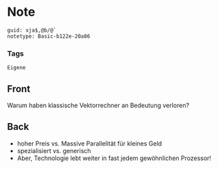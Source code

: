 # Note
```
guid: xja$,@b/@`
notetype: Basic-b122e-20a86
```

### Tags
```
Eigene
```

## Front
Warum haben klassische Vektorrechner an Bedeutung verloren?

## Back
<ul>
  <li>hoher Preis vs. Massive Parallelität für kleines Geld
  <li>spezialisiert vs. generisch
  <li>Aber, Technologie lebt weiter in fast jedem gewöhnlichen
  Prozessor!
</ul>
